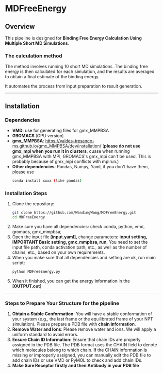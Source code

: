 # MDFreeEnergy  
## **Overview**
This pipeline is designed for **Binding Free Energy Calculation Using Multiple Short MD Simulations**. 
### **The calculation method**  
The method involves running 10 short MD simulations. The binding free energy is then calculated for each simulation, and the results are averaged to obtain a final estimate of the binding energy.  

It automates the process from input preparation to result generation.

---

## **Installation**
### **Dependencies**
- **VMD**: use for generating files for gmx_MMPBSA
- **GROMACS** (GPU version)
- **gmx_MMPBSA**: https://valdes-tresanco-ms.github.io/gmx_MMPBSA/dev/installation/ (**please do not use gmx_mpi when you run it in clusters**, cuase when running gmx_MMPBSA with MPI, GROMACS's gmx_mpi can't be used. This is probably because of gmx_mpi conflicts with mpirun.)    
- **Other dependencies**: Pandas, Numpy, Yaml, if you don't have them, please use 
   ```bash
   conda install xxxx (like pandas)  

### **Installation Steps**
1. Clone the repository:
   ```bash
   git clone https://github.com/WandingWang/MDFreeEnergy.git
   cd MDFreeEnergy
2. Make sure you have all dependencies: check conda, python, vmd, gromacs, gmx_mmpbsa;
3. Open the input file **[input.yaml]**, change parameters: **input setting, IMPORTANT Basic setting, gmx_mmpbsa, run**, You need to set the input file path, conda activation path, etc., as well as the number of chains, etc., based on your own requirements.
4. When you make sure that all dependencies and setting are ok, run main script:
   ```bash
   python MDFreeEnergy.py  
5. When it finished, you can get the energy information in the **[OUTPUT.out]**

---

### **Steps to Prepare Your Structure for the pipeline**  
1. **Obtain a Stable Conformation**: You will have a stable conformation of your system (e.g., the last frame or the equilibrated frame of your NPT simulation). Please prepare a PDB file with **chain information**.   
2. **Remove Water and Ions**: Please remove water and ions. We will apply a uniform standard to avoid errors.   
3. **Ensure Chain ID Information**: Ensure that chain IDs are properly assigned in the PDB file. The PDB format uses the CHAIN field to denote which molecules belong to which chain. If the CHAIN information is missing or improperly assigned, you can manually edit the PDB file to add chain IDs or use VMD or PyMOL to check and add chain IDs.  
4. **Make Sure Receptor firstly and then Antibody in your PDB file**  
